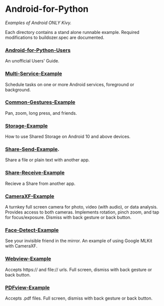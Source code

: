 Android-for-Python
==================

*Examples of Android ONLY Kivy.*

Each directory contains a stand alone runnable example. Required modifications to buildozer.spec are documented.

### [Android-for-Python-Users](https://github.com/Android-for-Python/Android-for-Python-Users)

An unofficial Users' Guide.

### [Multi-Service-Example](https://github.com/Android-for-Python/Multi-Service-Example)

Schedule tasks on one or more Android services, foreground or background.

### [Common-Gestures-Example](https://github.com/Android-for-Python/Common-Gestures-Example)

Pan, zoom, long press, and friends.

### [Storage-Example](https://github.com/Android-for-Python/Storage-Example)

How to use Shared Storage on Android 10 and above devices.

### [Share-Send-Example](https://github.com/Android-for-Python/Share-Send-Example).

Share a file or plain text with another app. 

### [Share-Receive-Example](https://github.com/Android-for-Python/Share-Receive-Example)

Recieve a Share from another app. 

### [CameraXF-Example](https://github.com/Android-for-Python/CameraXF-Example)

A turnkey full screen camera for photo, video (with audio), or data analysis.
Provides access to both cameras. Implements rotation, pinch zoom, and tap for focus/exposure. Dismiss with back gesture or back button. 

### [Face-Detect-Example](https://github.com/Android-for-Python/Face-Detect-Example)

See your invisible friend in the mirror. An example of using Google MLKit with CameraXF. 

### [Webview-Example](https://github.com/Android-for-Python/Webview-Example)

Accepts https:// and file:// urls. Full screen, dismiss with back gesture or back button. 

### [PDFview-Example](https://github.com/Android-for-Python/PDFview-Example)

Accepts .pdf files. Full screen, dismiss with back gesture or back button.





